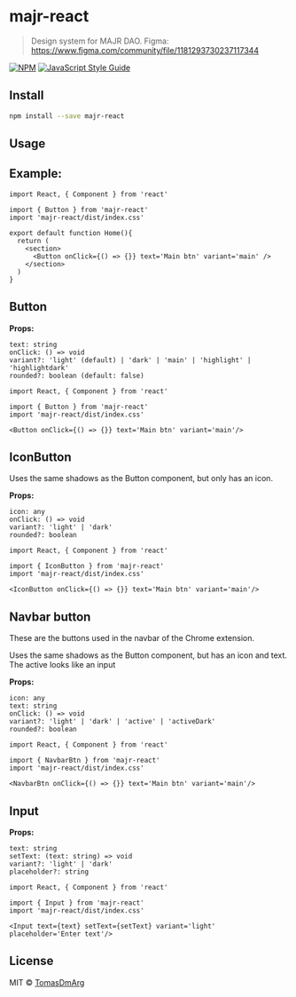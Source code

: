 # majr-react

 
> Design system for MAJR DAO. Figma: https://www.figma.com/community/file/1181293730237117344 

[![NPM](https://img.shields.io/npm/v/majr-react.svg)](https://www.npmjs.com/package/majr-react) [![JavaScript Style Guide](https://img.shields.io/badge/code_style-standard-brightgreen.svg)](https://standardjs.com)

## Install

```bash
npm install --save majr-react
```

## Usage

## Example:

```tsx
import React, { Component } from 'react'

import { Button } from 'majr-react'
import 'majr-react/dist/index.css'

export default function Home(){
  return (
    <section>
      <Button onClick={() => {}} text='Main btn' variant='main' />
    </section>
  )
}
```
## Button

**Props:**
```
text: string
onClick: () => void
variant?: 'light' (default) | 'dark' | 'main' | 'highlight' | 'highlightdark'
rounded?: boolean (default: false)
```
```tsx
import React, { Component } from 'react'

import { Button } from 'majr-react'
import 'majr-react/dist/index.css'

<Button onClick={() => {}} text='Main btn' variant='main'/>
```

## IconButton
Uses the same shadows as the Button component, but only has an icon.

**Props:**
```
icon: any
onClick: () => void
variant?: 'light' | 'dark'
rounded?: boolean
```

```tsx
import React, { Component } from 'react'

import { IconButton } from 'majr-react'
import 'majr-react/dist/index.css'

<IconButton onClick={() => {}} text='Main btn' variant='main'/>
```

## Navbar button
These are the buttons used in the navbar of the Chrome extension.

Uses the same shadows as the Button component, but has an icon and text. The active looks like an input

**Props:**
```
icon: any
text: string
onClick: () => void
variant?: 'light' | 'dark' | 'active' | 'activeDark'
rounded?: boolean
```
```tsx
import React, { Component } from 'react'

import { NavbarBtn } from 'majr-react'
import 'majr-react/dist/index.css'

<NavbarBtn onClick={() => {}} text='Main btn' variant='main'/>
```

## Input

**Props:**
```
text: string
setText: (text: string) => void
variant?: 'light' | 'dark'
placeholder?: string
```
```tsx
import React, { Component } from 'react'

import { Input } from 'majr-react'
import 'majr-react/dist/index.css'

<Input text={text} setText={setText} variant='light' placeholder='Enter text'/>
```

## License

MIT © [TomasDmArg](https://github.com/TomasDmArg)
